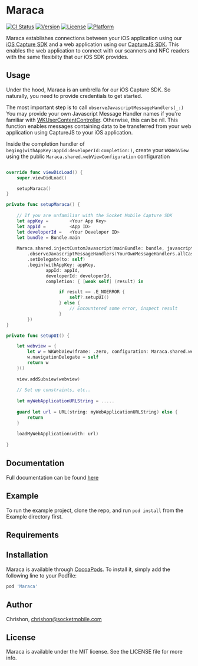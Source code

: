 # Maraca

[![CI Status](https://img.shields.io/travis/Chrishon/Maraca.svg?style=flat)](https://travis-ci.org/Chrishon/Maraca)
[![Version](https://img.shields.io/cocoapods/v/Maraca.svg?style=flat)](https://cocoapods.org/pods/Maraca)
[![License](https://img.shields.io/cocoapods/l/Maraca.svg?style=flat)](https://cocoapods.org/pods/Maraca)
[![Platform](https://img.shields.io/cocoapods/p/Maraca.svg?style=flat)](https://cocoapods.org/pods/Maraca)

Maraca establishes connections between your iOS application using our [iOS Capture SDK](https://github.com/SocketMobile/cocoapods-capture) and a web application using our [CaptureJS SDK](https://docs.socketmobile.com/capturejs/en/latest/gettingStarted.html). This enables the web application to connect with our scanners and NFC readers with the same flexibilty that our iOS SDK provides.

## Usage

Under the hood, Maraca is an umbrella for our iOS Capture SDK. So naturally, you need to provide credentials to get started. 

The most important step is to call `observeJavascriptMessageHandlers(_:)`
You may provide your own Javascript Message Handler names if you're familiar with [WKUserContentController](https://developer.apple.com/documentation/webkit/wkusercontentcontroller). Otherwise, this can be nil.
This function enables messages containing data to be transferred from your web application using CaptureJS to your iOS application.

Inside the completion handler of `beging(withAppKey:appId:developerId:completion:)`, create your `WKWebView` using the public `Maraca.shared.webViewConfiguration` configuration

```swift

override func viewDidLoad() {
    super.viewDidLoad()

    setupMaraca()
}

private func setupMaraca() {
    
    // If you are unfamiliar with the Socket Mobile Capture SDK
    let appKey =        <Your App Key>
    let appId =         <App ID>
    let developerId =   <Your Developer ID>
    let bundle = Bundle.main
    
    Maraca.shared.injectCustomJavascript(mainBundle: bundle, javascriptFileNames: ["getInputForDecodedData"])
        .observeJavascriptMessageHandlers(YourOwnMessageHandlers.allCases.map { $0.rawValue })
        .setDelegate(to: self)
        .begin(withAppKey: appKey,
               appId: appId,
               developerId: developerId,
               completion: { [weak self] (result) in

                    if result == .E_NOERROR {
                        self?.setupUI()
                    } else {
                        // Encountered some error, inspect result
                    }
        })
}

private func setupUI() {

    let webview = {
        let w = WKWebView(frame: .zero, configuration: Maraca.shared.webViewConfiguration)
        w.navigationDelegate = self
        return w
    }()
    
    view.addSubview(webview)
    
    // Set up constraints, etc..
    
    let myWebApplicationURLString = .....
    
    guard let url = URL(string: myWebApplicationURLString) else {
        return
    }
    
    loadMyWebApplication(with: url)
    
}

```

## Documentation

Full documentation can be found [here](https://docs.socketmobile.com/rumba/en/latest/maraca.html)

## Example

To run the example project, clone the repo, and run `pod install` from the Example directory first.

## Requirements

## Installation

Maraca is available through [CocoaPods](https://cocoapods.org). To install
it, simply add the following line to your Podfile:

```ruby
pod 'Maraca'
```

## Author

Chrishon, chrishon@socketmobile.com

## License

Maraca is available under the MIT license. See the LICENSE file for more info.

